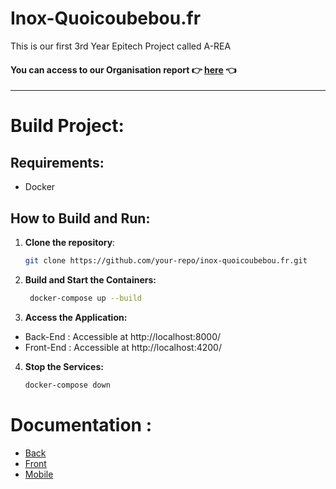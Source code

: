 # Inox-Quoicoubebou.fr

This is our first 3rd Year Epitech Project called A-REA

#### You can access to our Organisation report 👉 [here](https://docs.google.com/document/d/1d3uiyoxxcDENnupccUd6Gpxl384DaHy0bWsyTy-uyyc/edit?usp=sharing) 👈

---

# Build Project:

## Requirements:
- Docker

## How to Build and Run:

1. **Clone the repository**:
   ```bash
   git clone https://github.com/your-repo/inox-quoicoubebou.fr.git

2. **Build and Start the Containers:**
   ```bash
    docker-compose up --build

3. **Access the Application:**

- Back-End : Accessible at http://localhost:8000/
- Front-End : Accessible at http://localhost:4200/

4. **Stop the Services:**
   ```bash
   docker-compose down

# Documentation :

-  [Back](./back/README.md)
- [Front](./front/web/README.md)
- [Mobile](./front/Mobile/README.md)